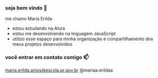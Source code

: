 ### seja bem vindo 💜

me chamo Maria Erilda

- estou estudando na Alura
- estou me desenvolvendo na linguagem JavaScript
- utilizo esse espaço para minha organização e compartilhamento dos meus projetos desenvolvidos

### você entrar em contato comigo 📫

maria.erilda.anjos@escola.pr.gov.br
@mariaa.erildaa
